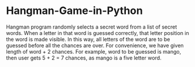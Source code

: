 # Hangman-Game-in-Python
 Hangman program randomly selects a secret word from a list of secret words. When a letter in that word is guessed correctly, that letter position in the word is made visible. In this way, all letters of the word are to be guessed before all the chances are over. For convenience, we have given length of word + 2 chances. For example, word to be guessed is mango, then user gets 5 + 2 = 7 chances, as mango is a five letter word.
